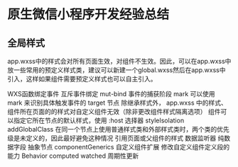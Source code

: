 # 原生微信小程序开发经验总结

## 全局样式

app.wxss中的样式会对所有页面生效，对组件不生效。因此，可以在app.wxss中放一些常用的预定义样式类，建议可以新建一个global.wxss然后在app.wxss中引入，这样如果组件需要预定义样式也可以自主引入。

WXS函数绑定事件
互斥事件绑定 mut-bind
事件的捕获阶段
mark 可以使用 mark 来识别具体触发事件的 target 节点
除继承样式外， app.wxss 中的样式、组件所在页面的的样式对自定义组件无效（除非更改组件样式隔离选项）
组件可以指定它所在节点的默认样式，使用 :host 选择器
styleIsolation addGlobalClass
在同一个节点上使用普通样式类和外部样式类时，两个类的优先级是未定义的，因此最好避免这种情况
引用页面或父组件的样式
数据监听器
纯数据字段
抽象节点 componentGenerics
自定义组件扩展 修改自定义组件定义段的能力 Behavior computed watched
周期性更新
